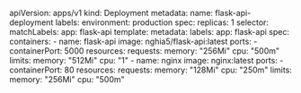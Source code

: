 apiVersion: apps/v1
kind: Deployment
metadata:
  name: flask-api-deployment
  labels:
    environment: production
spec:
  replicas: 1
  selector:
    matchLabels:
      app: flask-api
  template:
    metadata:
      labels:
        app: flask-api
    spec:
      containers:
      - name: flask-api
        image: nghia5/flask-api:latest
        ports:
        - containerPort: 5000
        resources:
          requests:
            memory: "256Mi"
            cpu: "500m"
          limits:
            memory: "512Mi"
            cpu: "1"
            - name: nginx
        image: nginx:latest
        ports:
        - containerPort: 80
          resources:
          requests:
            memory: "128Mi"
            cpu: "250m"
          limits:
            memory: "256Mi"
            cpu: "500m"
